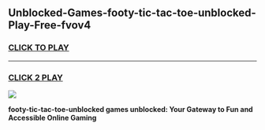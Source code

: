 
## Unblocked-Games-footy-tic-tac-toe-unblocked-Play-Free-fvov4
<h3>
<a href="https://premium76.site?title=footy-tic-tac-toe-unblocked&ref=19M">CLICK TO PLAY</a></h3>
<hr>

<h3>
<a href="https://premium76.site?title=footy-tic-tac-toe-unblocked&ref=19M">CLICK 2 PLAY</a>
  
</h3>

<a href="https://premium76.site?title=footy-tic-tac-toe-unblocked&ref=19M"><img src="https://clearcache.store/games.png"></a>


**footy-tic-tac-toe-unblocked games unblocked: Your Gateway to Fun and Accessible Online Gaming**
